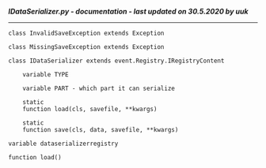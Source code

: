***IDataSerializer.py - documentation - last updated on 30.5.2020 by uuk***
___

    class InvalidSaveException extends Exception

    class MissingSaveException extends Exception

    class IDataSerializer extends event.Registry.IRegistryContent

        variable TYPE

        variable PART - which part it can serialize

        static
        function load(cls, savefile, **kwargs)

        static
        function save(cls, data, savefile, **kwargs)

    variable dataserializerregistry

    function load()